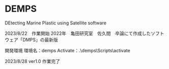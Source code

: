 # DEMPS
DEtecting Marine Plastic using Satellite software

2023/8/22　作業開始
2022年　亀田研究室　佐久間　卒論にて作成したソフトウェア「DMPS」の最新版

開発環境
環境名：demps
Activate：.\demps\Scripts\activate

2023/8/28
ver1.0 作業完了